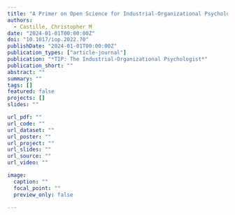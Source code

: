 ```yaml
---
title: "A Primer on Open Science for Industrial-Organizational Psychologists."
authors:
  - Castille, Christopher M
date: "2024-01-01T00:00:00Z"
doi: "10.1017/iop.2022.70"
publishDate: "2024-01-01T00:00:00Z"
publication_types: ["article-journal"]
publication: "*TIP: The Industrial-Organizational Psychologist*"
publication_short: ""
abstract: ""
summary: ""
tags: []
featured: false
projects: []
slides: ""

url_pdf: ""
url_code: ""
url_dataset: ""
url_poster: ""
url_project: ""
url_slides: ""
url_source: ""
url_video: ""

image:
  caption: ""
  focal_point: ""
  preview_only: false

---
```

